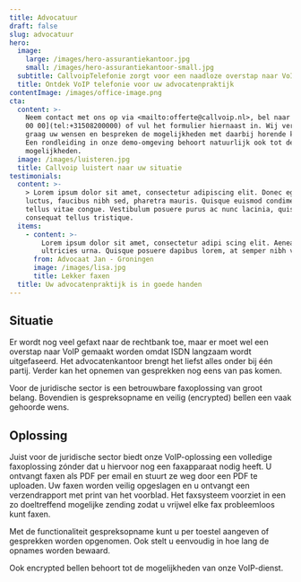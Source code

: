 ```yaml
---
title: Advocatuur
draft: false
slug: advocatuur
hero:
  image:
    large: /images/hero-assurantiekantoor.jpg
    small: /images/hero-assurantiekantoor-small.jpg
  subtitle: CallvoipTelefonie zorgt voor een naadloze overstap naar VoIP!
  title: Ontdek VoIP telefonie voor uw advocatenpraktijk
contentImage: /images/office-image.png
cta:
  content: >-
    Neem contact met ons op via <mailto:offerte@callvoip.nl>, bel naar [050 820
    00 00](tel:+31508200000) of vul het formulier hiernaast in. Wij vernemen
    graag uw wensen en bespreken de mogelijkheden met daarbij horende kosten.
    Een rondleiding in onze demo-omgeving behoort natuurlijk ook tot de
    mogelijkheden.
  image: /images/luisteren.jpg
  title: Callvoip luistert naar uw situatie
testimonials:
  content: >-
    > Lorem ipsum dolor sit amet, consectetur adipiscing elit. Donec eget massa
    luctus, faucibus nibh sed, pharetra mauris. Quisque euismod condimentum
    tellus vitae congue. Vestibulum posuere purus ac nunc lacinia, quis
    consequat tellus tristique.
  items:
    - content: >-
        Lorem ipsum dolor sit amet, consectetur adipi scing elit. Aenean ut
        ultricies urna. Quisque posuere dapibus lorem, at semper nibh vel.
      from: Advocaat Jan - Groningen
      image: /images/lisa.jpg
      title: Lekker faxen
  title: Uw advocatenpraktijk is in goede handen
---
```

## Situatie

Er wordt nog veel gefaxt naar de rechtbank toe, maar er moet wel een overstap naar VoIP gemaakt worden omdat ISDN langzaam wordt uitgefaseerd. Het advocatenkantoor brengt het liefst alles onder bij één partij. Verder kan het opnemen van gesprekken nog eens van pas komen. 

Voor de juridische sector is een betrouwbare faxoplossing van groot belang. Bovendien is gespreksopname en veilig (encrypted) bellen een vaak gehoorde wens. 

## Oplossing

Juist voor de juridische sector biedt onze VoIP-oplossing een volledige faxoplossing zónder dat u hiervoor nog een faxapparaat nodig heeft. U ontvangt faxen als PDF per email en stuurt ze weg door een PDF te uploaden. Uw faxen worden veilig opgeslagen en u ontvangt een verzendrapport met print van het voorblad. Het faxsysteem voorziet in een zo doeltreffend mogelijke zending zodat u vrijwel elke fax probleemloos kunt faxen. 

Met de functionaliteit gespreksopname kunt u per toestel aangeven of gesprekken worden opgenomen. Ook stelt u eenvoudig in hoe lang de opnames worden bewaard.

Ook encrypted bellen behoort tot de mogelijkheden van onze VoIP-dienst.
